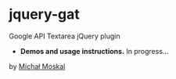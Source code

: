 # jquery-gat
Google API Textarea jQuery plugin

- **Demos and usage instructions.** In progress...

by [Michał Moskal](http://mmoskal.tk)